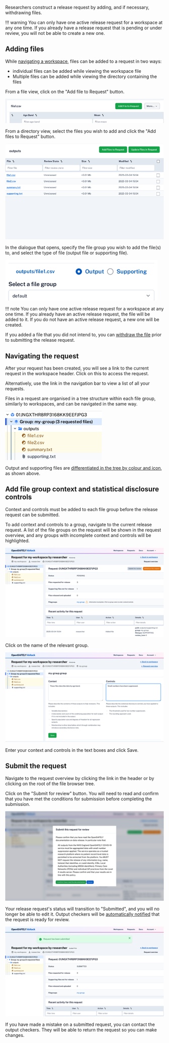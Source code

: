 Researchers construct a release request by adding, and if necessary, withdrawing
files.

!!! warning
    You can only have one active release request for a workspace at any one time.
    If you already have a release request that is pending or under review, you
    will not be able to create a new one.


## Adding files

While [navigating a workspace](view-workspace-files.md), files can be added to a request in
two ways:

- individual files can be added while viewing the workspace file
- Multiple files can be added while viewing the directory containing the files

From a file view, click on the "Add file to Request" button.

![Add file to request button](../screenshots/add_file_button.png)

From a directory view, select the files you wish to add and click the "Add files to Request" button.

![Add files with multiselect](../screenshots/workspace_directory_content.png)

In the dialogue that opens, specify the file group you wish to add the file(s) to, and
select the type of file (output file or supporting file).

![Add file form](../screenshots/add_file_modal.png)

!!! note
    You can only have one active release request for a workspace at any one time. If you
    already have an active release request, the file will be added to it. If you do not have
    an active release request, a new one will be created.

If you added a file that you did not intend to, you can
[withdraw the file](edit-file-on-request.md#withdraw-a-file) prior to submitting the release request.

## Navigating the request

After your request has been created, you will see a link to the current request in the
workspace header. Click on this to access the request.

Alternatively, use the link in the navigation bar to view a list of all your requests.

Files in a request are organised in a tree structure within each file group, similarly
to workspaces, and can be navigated in the same way.

![Request tree browser](../screenshots/request_tree.png)

Output and supporting files are [differentiated in the tree by colour and icon](../reference/file-icons.md), as shown above.

## Add file group context and statistical disclosure controls

Context and controls must be added to each file group before the release request
can be submitted.

To add context and controls to a group, navigate to the current release request. A
list of the file groups on the request will be shown in the request overview, and
any groups with incomplete context and controls will be highlighted.

![Incomplete file group in request overview](../screenshots/request_overview_incomplete_filegroup.png)

Click on the name of the relevant group. 

![Add context and controls to a file group](../screenshots/context_and_controls.png)

Enter your context and controls in the text boxes and click Save. 


## Submit the request

Navigate to the request overview by clicking the link in the header or by clicking on the
root of the file browser tree.

Click on the "Submit for review" button. You will need to read and confirm that you have
met the conditions for submission before completing the submission.

![Submit request button](../screenshots/submit_request.png)

Your release request's status will transition to "Submitted", and you will no longer be
able to edit it. Output checkers will be [automatically notified](../explanation/notifications.md) that the request is ready for review.

![Submitted request](../screenshots/submitted_request.png)

If you have made a mistake on a submitted request, you can contact the output checkers. They will be able to return the request so you can make changes.
